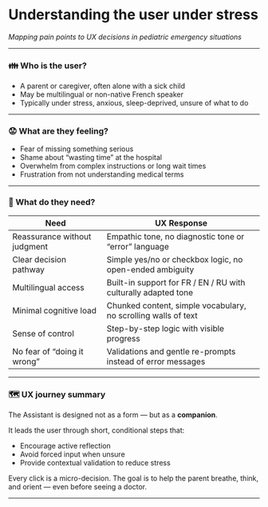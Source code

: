# Understanding the user under stress
*Mapping pain points to UX decisions in pediatric emergency situations*

---

### 👪 Who is the user?

- A parent or caregiver, often alone with a sick child
- May be multilingual or non-native French speaker
- Typically under stress, anxious, sleep-deprived, unsure of what to do

---

### 😟 What are they feeling?

- Fear of missing something serious
- Shame about “wasting time” at the hospital
- Overwhelm from complex instructions or long wait times
- Frustration from not understanding medical terms

---

### 🧩 What do they need?

| Need                                  | UX Response                                                  |
|---------------------------------------|---------------------------------------------------------------|
| Reassurance without judgment          | Empathic tone, no diagnostic tone or “error” language         |
| Clear decision pathway                | Simple yes/no or checkbox logic, no open-ended ambiguity      |
| Multilingual access                   | Built-in support for FR / EN / RU with culturally adapted tone|
| Minimal cognitive load                | Chunked content, simple vocabulary, no scrolling walls of text|
| Sense of control                      | Step-by-step logic with visible progress                      |
| No fear of “doing it wrong”           | Validations and gentle re-prompts instead of error messages   |

---

### 🗺️ UX journey summary

The Assistant is designed not as a form — but as a **companion**.

It leads the user through short, conditional steps that:
- Encourage active reflection
- Avoid forced input when unsure
- Provide contextual validation to reduce stress

Every click is a micro-decision.
The goal is to help the parent breathe, think, and orient — even before seeing a doctor.

---
